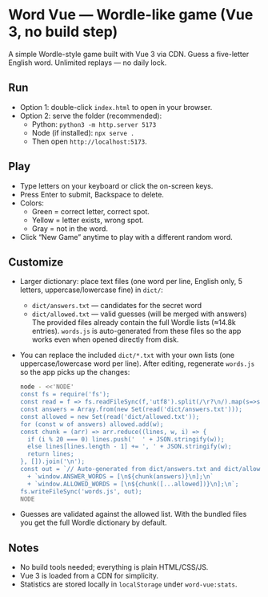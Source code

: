 # Word Vue — Wordle-like game (Vue 3, no build step)

A simple Wordle-style game built with Vue 3 via CDN. Guess a five-letter English word. Unlimited replays — no daily lock.

## Run

- Option 1: double-click `index.html` to open in your browser.
- Option 2: serve the folder (recommended):
  - Python: `python3 -m http.server 5173`
  - Node (if installed): `npx serve .`
  - Then open `http://localhost:5173`.

## Play

- Type letters on your keyboard or click the on-screen keys.
- Press Enter to submit, Backspace to delete.
- Colors:
  - Green = correct letter, correct spot.
  - Yellow = letter exists, wrong spot.
  - Gray = not in the word.
- Click “New Game” anytime to play with a different random word.

## Customize

- Larger dictionary: place text files (one word per line, English only, 5 letters, uppercase/lowercase fine) in `dict/`:
  - `dict/answers.txt` — candidates for the secret word
  - `dict/allowed.txt` — valid guesses (will be merged with answers)
  The provided files already contain the full Wordle lists (≈14.8k entries). `words.js` is auto-generated from these files so the app works even when opened directly from disk.

- You can replace the included `dict/*.txt` with your own lists (one uppercase/lowercase word per line). After editing, regenerate `words.js` so the app picks up the changes:

  ```sh
  node - <<'NODE'
  const fs = require('fs');
  const read = f => fs.readFileSync(f,'utf8').split(/\r?\n/).map(s=>s.trim().toUpperCase()).filter(s=>/^[A-Z]{5}$/.test(s));
  const answers = Array.from(new Set(read('dict/answers.txt')));
  const allowed = new Set(read('dict/allowed.txt'));
  for (const w of answers) allowed.add(w);
  const chunk = (arr) => arr.reduce((lines, w, i) => {
    if (i % 20 === 0) lines.push('  ' + JSON.stringify(w));
    else lines[lines.length - 1] += ', ' + JSON.stringify(w);
    return lines;
  }, []).join('\n');
  const out = `// Auto-generated from dict/answers.txt and dict/allowed.txt\n`
    + `window.ANSWER_WORDS = [\n${chunk(answers)}\n];\n`
    + `window.ALLOWED_WORDS = [\n${chunk([...allowed])}\n];\n`;
  fs.writeFileSync('words.js', out);
  NODE
  ```

- Guesses are validated against the allowed list. With the bundled files you get the full Wordle dictionary by default.

## Notes

- No build tools needed; everything is plain HTML/CSS/JS.
- Vue 3 is loaded from a CDN for simplicity.
- Statistics are stored locally in `localStorage` under `word-vue:stats`.
